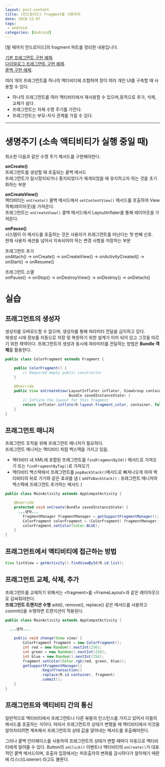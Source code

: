 ```yaml
---
layout: post-content
title: (안드로이드) fragment를 사용하자
date: 2018-12-07
tags:
 - android
categories: [Android]
---
```


[될 때까지 안드로이드]의 fragment 파트를 정리한 내용입니다.

[기본 프래그먼트 구현 예제](https://github.com/devgaram/androidExample/tree/master/fragmentexam).    
[다이얼로그 프래그먼트 구현 예제](https://github.com/devgaram/androidExample/tree/master/exitdialogfragment).    
[콜백 구현 예제](https://github.com/devgaram/androidExample/tree/master/callbackexam).    

여러 개의 프래그먼트를 하나의 액티비티에 조합하여 창이 여러 개인 UI를 구축할 때 사용할 수 있다.
* 하나의 프래그먼트를 여러 액티비티에서 재사용할 수 있으며,동적으로 추가, 삭제, 교체가 쉽다.    
* 프래그먼트는 자체 수명 주기를 가진다.
* 프래그먼트는 부모-자식 관계를 가질 수 있다.

---

# 생명주기 (소속 액티비티가 실행 중일 때)

최소한 다음과 같은 수명 주기 메서드를 구현해야한다.

**onCreate()**    
프래그먼트를 생성할 때 호출되는 콜백 메서드   
프래그먼트가 일시정지되거나 중지되었다가 재개되었을 때 유지하고자 하는 것을 초기화하는 부분

**onCreateView()**    
액티비티는 <code class="codetainer">onCreate()</code> 콜백 메서드에서 <code class="codetainer">setContentView()</code> 메서드를 호출하여 View 객체(레이아웃)을 가져온다.    
프래그먼트는 <code class="codetainer">onCreateView()</code> 콜백 메서드에서 LayoutInflater를 통해 레이아웃을 가져온다. 

**onPause()**    
시스템이 이 메서드를 호출하는 것은 사용자가 프래그먼트를 떠난다는 첫 번째 신호.   
현재 사용자 세션을 넘어서 지속되어야 하는 변경 사항을 저장하는 부분

프래그먼트 추가   
onAttach() -> onCreate() -> onCreateView() -> onActivityCreated() -> onStart() -> onResume()

프래그먼트 소멸     
onPause() -> onStop() -> onDestroyView() -> onDestroy() -> onDetach()

# 실습

## 프래그먼트의 생성자
생성자를 오버로드할 수 없으며, 생성자를 통해 파라미터 전달을 금지하고 있다.    
재생성 시에 정보를 자동으로 저장 및 복원하기 위한 설계가 이미 되어 있고 그것을 따르기 위한 제약이다. 
프래그먼트의 생성과 동시에 파라미터를 전달하는 방법은 **Bundle 객체**를 활용한다.

```java
public class ColorFragment extends Fragment {

    public ColorFragment() {
        // Required empty public constructor
    }
    
    @Override
    public View onCreateView(LayoutInflater inflater, ViewGroup container,
                             Bundle savedInstanceState) {
        // Inflate the layout for this fragment
        return inflater.inflate(R.layout.fragment_color, container, false);
    }
}
```


## 프래그먼트 매니저
프래그먼트 조작을 위해 프래그먼트 매니저가 필요하다.    
프래그먼트 매니저는 액티비티 처럼 백스택을 가지고 있음.
* 액티비티 내 XML에 포함된 프래그먼트를 <code class="codetainer">findFragmentById()</code> 메서드로 가져오기 또는 <code class="codetainer">findFragmentByTag()</code>로 가져오기
* 액티비티 백스택에서 프래그먼트를 <code class="codetainer">popBackStack()</code>메서드로 빠져나오게 하여 액티비티의 뒤로 가기와 같은 효과를 냄 ( <code class="codetainer">addToBackStack()</code> : 프래그먼트 매니저의 백스택에 프래그먼트 추가하는 메서드 )

```java
public class MainActivity extends AppCompatActivity {

    @Override
    protected void onCreate(Bundle savedInstanceState) {
      ...생략...
        FragmentManager fragmentManager = getSupportFragmentManager();
        ColorFragment colorFragment = (ColorFragment) fragmentManager.findFragmentById(R.id.color_fragment);
        colorFragment.setColor(Color.BLUE);
    }
}
```
## 프래그먼트에서 액티비티에 접근하는 방법

```java
View listView = getActivity().findViewById(R.id.list);
```

## 프래그먼트 교체, 삭제, 추가
프래그먼트를 교체하기 위해서는 <fragment<fragment>>를 <FrameLayout<FrameLayout>>과 같은 레이아웃으로 감싸줘야한다.    
**프래그먼트 트랜지션 수행** add(), remove(), replace() 같은 메서드를 사용하고 commit()을 수행하면 트랜지션이 적용된다.
    
```java
public class MainActivity extends AppCompatActivity {

  ...생략....
  
    public void change(View view) {
        ColorFragment fragment = new ColorFragment();
        int red = new Random().nextInt(256);
        int green = new Random().nextInt(256);
        int blue = new Random().nextInt(256);
        fragment.setColor(Color.rgb(red, green, blue));
        getSupportFragmentManager()
                .beginTransaction()
                .replace(R.id.container, fragment)
                .commit();
    }
}
```

## 프래그먼트와 액티비티 간의 통신

일반적으로 액티비티에서 프래그먼트나 다른 뷰들의 인스턴스를 가지고 있어서 이들의 메서드를 호출하는 식이다. 따라서 프래그먼트의 상태가 변했을 때 액티비티에서 이것을 알아차리려면 계속해서 프래그먼트의 상태 값을 알아내는 메서드를 호출해야한다.


그러나 콜백 인터페이스를 사용하여 프래그먼트의 상태가 변할 때마다 자동으로 액티비티에게 알려줄 수 있다. 
Button의 <code class="codetainer">onClick()</code> 이벤트나 액티비티의 <code class="codetainer">onCreate()</code>가 대표적인 콜백 메서드이며, 호출자 입장에서는 피호출자의 변화를 감시하다가 알아채기 때문에 리스너(Listener) 라고도 불른다.

